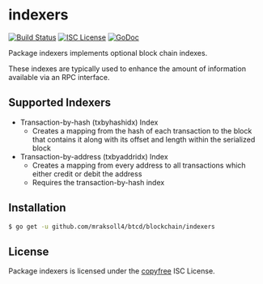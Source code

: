 indexers
========

[![Build Status](https://travis-ci.org/mraksoll4/btcd.png?branch=master)](https://travis-ci.org/mraksoll4/btcd)
[![ISC License](http://img.shields.io/badge/license-ISC-blue.svg)](http://copyfree.org)
[![GoDoc](https://godoc.org/github.com/mraksoll4/btcd/blockchain/indexers?status.png)](http://godoc.org/github.com/mraksoll4/btcd/blockchain/indexers)

Package indexers implements optional block chain indexes.

These indexes are typically used to enhance the amount of information available
via an RPC interface.

## Supported Indexers

- Transaction-by-hash (txbyhashidx) Index
  - Creates a mapping from the hash of each transaction to the block that
    contains it along with its offset and length within the serialized block
- Transaction-by-address (txbyaddridx) Index
  - Creates a mapping from every address to all transactions which either credit
    or debit the address
  - Requires the transaction-by-hash index

## Installation

```bash
$ go get -u github.com/mraksoll4/btcd/blockchain/indexers
```

## License

Package indexers is licensed under the [copyfree](http://copyfree.org) ISC
License.
